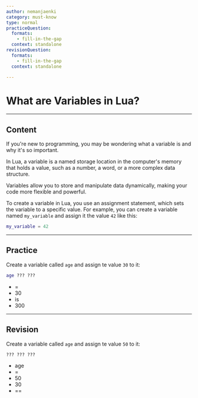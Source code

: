 ```yaml
---
author: nemanjaenki
category: must-know
type: normal
practiceQuestion:
  formats:
    - fill-in-the-gap
  context: standalone
revisionQuestion:
  formats:
    - fill-in-the-gap
  context: standalone

---
```


# What are Variables in Lua?

---
## Content

If you're new to programming, you may be wondering what a variable is and why it's so important.

In Lua, a variable is a named storage location in the computer's memory that holds a value, such as a number, a word, or a more complex data structure. 

Variables allow you to store and manipulate data dynamically, making your code more flexible and powerful.

To create a variable in Lua, you use an assignment statement, which sets the variable to a specific value. For example, you can create a variable named `my_variable` and assign it the value `42` like this:

```lua
my_variable = 42
```

---
## Practice

Create a variable called `age` and assign te value `30` to it:

```lua
age ??? ???
```

- =
- 30
- is
- 300

---
## Revision

Create a variable called `age` and assign te value `50` to it:

```lua
??? ??? ???
```

- age
- =
- 50
- 30
- ==